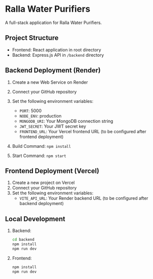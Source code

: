 # Ralla Water Purifiers

A full-stack application for Ralla Water Purifiers.

## Project Structure

- Frontend: React application in root directory
- Backend: Express.js API in `/backend` directory

## Backend Deployment (Render)

1. Create a new Web Service on Render
2. Connect your GitHub repository
3. Set the following environment variables:
   - `PORT`: 5000
   - `NODE_ENV`: production
   - `MONGODB_URI`: Your MongoDB connection string
   - `JWT_SECRET`: Your JWT secret key
   - `FRONTEND_URL`: Your Vercel frontend URL (to be configured after frontend deployment)

4. Build Command: `npm install`
5. Start Command: `npm start`

## Frontend Deployment (Vercel)

1. Create a new project on Vercel
2. Connect your GitHub repository
3. Set the following environment variables:
   - `VITE_API_URL`: Your Render backend URL (to be configured after backend deployment)

## Local Development

1. Backend:
   ```bash
   cd backend
   npm install
   npm run dev
   ```

2. Frontend:
   ```bash
   npm install
   npm run dev
   ```

